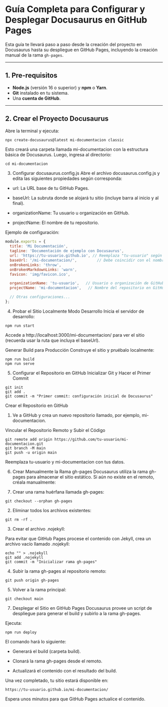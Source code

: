 # Guía Completa para Configurar y Desplegar Docusaurus en GitHub Pages

Esta guía te llevará paso a paso desde la creación del proyecto en Docusaurus hasta su despliegue en GitHub Pages, incluyendo la creación manual de la rama `gh-pages`.

---

## 1. Pre-requisitos

- **Node.js** (versión 16 o superior) y **npm** o **Yarn**.
- **Git** instalado en tu sistema.
- Una **cuenta de GitHub**.

---

## 2. Crear el Proyecto Docusaurus

Abre la terminal y ejecuta:

```bash
npx create-docusaurus@latest mi-documentacion classic
```
Esto creará una carpeta llamada mi-documentacion con la estructura básica de Docusaurus. Luego, ingresa al directorio:

```
cd mi-documentacion
```

3. Configurar docusaurus.config.js
Abre el archivo docusaurus.config.js y edita las siguientes propiedades según corresponda:

- url: La URL base de tu GitHub Pages.

- baseUrl: La subruta donde se alojará tu sitio (incluye barra al inicio y al final).

- organizationName: Tu usuario u organización en GitHub.

- projectName: El nombre de tu repositorio.

Ejemplo de configuración:

``` js
module.exports = {
  title: 'Mi Documentación',
  tagline: 'Documentación de ejemplo con Docusaurus',
  url: 'https://tu-usuario.github.io', // Reemplaza "tu-usuario" según corresponda
  baseUrl: '/mi-documentacion/',         // Debe coincidir con el nombre de tu repositorio
  onBrokenLinks: 'throw',
  onBrokenMarkdownLinks: 'warn',
  favicon: 'img/favicon.ico',

  organizationName: 'tu-usuario',   // Usuario o organización de GitHub
  projectName: 'mi-documentacion',   // Nombre del repositorio en GitHub

  // Otras configuraciones...
};

```

4. Probar el Sitio Localmente
Modo Desarrollo
Inicia el servidor de desarrollo:

```
npm run start
```

Accede a http://localhost:3000/mi-documentacion/ para ver el sitio (recuerda usar la ruta que incluya el baseUrl).

Generar Build para Producción
Construye el sitio y pruébalo localmente:
```
npm run build
npm run serve
```

5. Configurar el Repositorio en GitHub
Inicializar Git y Hacer el Primer Commit

```
git init
git add .
git commit -m "Primer commit: configuración inicial de Docusaurus"
```

Crear el Repositorio en GitHub
1.  Ve a GitHub y crea un nuevo repositorio llamado, por ejemplo, mi-documentacion.

Vincular el Repositorio Remoto y Subir el Código

```
git remote add origin https://github.com/tu-usuario/mi-documentacion.git
git branch -M main
git push -u origin main
```
Reemplaza tu-usuario y mi-documentacion con tus datos.

6. Crear Manualmente la Rama gh-pages
Docusaurus utiliza la rama gh-pages para almacenar el sitio estático. Si aún no existe en el remoto, créala manualmente:

1. Crear una rama huérfana llamada gh-pages:
``` 
git checkout --orphan gh-pages
 ```
2. Eliminar todos los archivos existentes:
``` 
git rm -rf .
```
3. Crear el archivo .nojekyll:

Para evitar que GitHub Pages procese el contenido con Jekyll, crea un archivo vacío llamado .nojekyll:
```
echo "" > .nojekyll
git add .nojekyll
git commit -m "Inicializar rama gh-pages"
```

4. Subir la rama gh-pages al repositorio remoto:
```
git push origin gh-pages
```
5. Volver a la rama principal:
```
git checkout main
```

7. Desplegar el Sitio en GitHub Pages
Docusaurus provee un script de despliegue para generar el build y subirlo a la rama gh-pages.

Ejecuta:
```
npm run deploy
```

El comando hará lo siguiente:

- Generará el build (carpeta build).

- Clonará la rama gh-pages desde el remoto.

- Actualizará el contenido con el resultado del build.

Una vez completado, tu sitio estará disponible en:
```
https://tu-usuario.github.io/mi-documentacion/
```

Espera unos minutos para que GitHub Pages actualice el contenido.